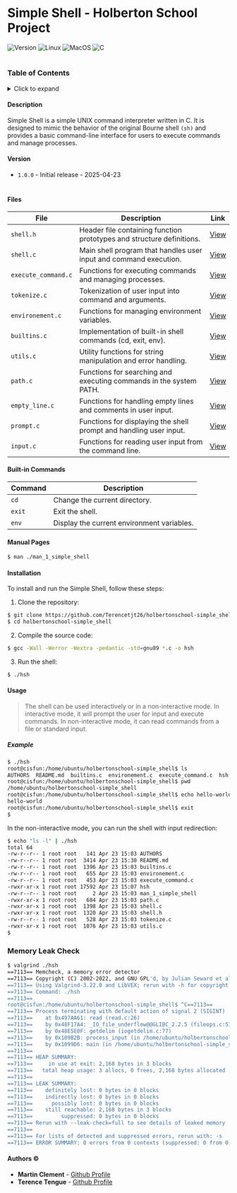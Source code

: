 # Simple Shell - Holberton School Project

![Version](https://img.shields.io/badge/version-1.0.0-blue.svg)
![Linux](https://img.shields.io/badge/linux-ubuntu-orange.svg)
![MacOS](https://img.shields.io/badge/macos-monterey-lightgrey.svg)
![C](https://img.shields.io/badge/language-C-red.svg)


#

### Table of Contents
<details>
<summary>Click to expand</summary>

- [Description](#description)
- [Version](#version)
- [Files](#files)
- [Built-in Commands](#built-in-commands)
- [Manual Pages](#manual-pages)
- [Installation](#installation)
- [Usage](#usage)
- [Memory Leak Check](#memory-leak-check)
- [Authors &copy;](#authors--copy)

</details>

#### Description
Simple Shell is a simple UNIX command interpreter written in C. It is designed to mimic the behavior of the original Bourne shell `(sh)` and provides a basic command-line interface for users to execute commands and manage processes.

#### Version
- `1.0.0` - Initial release - 2025-04-23

#

#### Files
| File | Description | Link |
| ---- | ----------- | ---- |
| `shell.h` | Header file containing function prototypes and structure definitions. | [View](shell.h) |
| `shell.c` | Main shell program that handles user input and command execution. | [View](shell.c) |
| `execute_command.c` | Functions for executing commands and managing processes. | [View](execute_command.c) |
| `tokenize.c` | Tokenization of user input into command and arguments. | [View](tokenize.c) |
| `environement.c` | Functions for managing environment variables. | [View](environment.c) |
| `builtins.c` | Implementation of built-in shell commands (cd, exit, env). | [View](builtins.c) |
| `utils.c` | Utility functions for string manipulation and error handling. | [View](utils.c) |
| `path.c` | Functions for searching and executing commands in the system PATH. | [View](path.c) |
| `empty_line.c` | Functions for handling empty lines and comments in user input. | [View](empty_line.c) |
| `prompt.c` | Functions for displaying the shell prompt and handling user input. | [View](prompt.c) |
| `input.c` | Functions for reading user input from the command line. | [View](input.c) |

#### Built-in Commands
| Command | Description |
| ------- | ----------- |
| `cd` | Change the current directory. |
| `exit` | Exit the shell. |
| `env` | Display the current environment variables. |

#### Manual Pages
```bash
$ man ./man_1_simple_shell
```

#### Installation
To install and run the Simple Shell, follow these steps:
1. Clone the repository:
```bash
$ git clone https://github.com/Terencetjt26/holbertonschool-simple_shell.git
$ cd holbertonschool-simple_shell
```

2. Compile the source code:
```bash
$ gcc -Wall -Werror -Wextra -pedantic -std=gnu89 *.c -o hsh
```
3. Run the shell:
```bash
$ ./hsh
```

#### Usage
> The shell can be used interactively or in a non-interactive mode. In interactive mode, it will prompt the user for input and execute commands. In non-interactive mode, it can read commands from a file or standard input.
##### Example
```bash
$ ./hsh
root@cisfun:/home/ubuntu/holbertonschool-simple_shell$ ls
AUTHORS  README.md  builtins.c  environement.c  execute_command.c  hsh  man_1_simple_shell  path.c  shell.c  shell.h  tokenize.c  utils.c
root@cisfun:/home/ubuntu/holbertonschool-simple_shell$ pwd
/home/ubuntu/holbertonschool-simple_shell
root@cisfun:/home/ubuntu/holbertonschool-simple_shell$ echo hello-world
hello-world
root@cisfun:/home/ubuntu/holbertonschool-simple_shell$ exit
$
```

In the non-interactive mode, you can run the shell with input redirection:
```bash
$ echo "ls -l" | ./hsh
total 64
-rw-r--r-- 1 root root   141 Apr 23 15:03 AUTHORS
-rw-r--r-- 1 root root  3414 Apr 23 15:30 README.md
-rw-r--r-- 1 root root  1396 Apr 23 15:03 builtins.c
-rw-r--r-- 1 root root   655 Apr 23 15:03 environement.c
-rw-r--r-- 1 root root   453 Apr 23 15:03 execute_command.c
-rwxr-xr-x 1 root root 17592 Apr 23 15:07 hsh
-rw-r--r-- 1 root root     2 Apr 23 15:03 man_1_simple_shell
-rwxr-xr-x 1 root root   684 Apr 23 15:03 path.c
-rwxr-xr-x 1 root root  1398 Apr 23 15:03 shell.c
-rwxr-xr-x 1 root root  1320 Apr 23 15:03 shell.h
-rw-r--r-- 1 root root   528 Apr 23 15:03 tokenize.c
-rwxr-xr-x 1 root root  1076 Apr 23 15:03 utils.c
$
```

### Memory Leak Check
```bash
$ valgrind ./hsh
==7113== Memcheck, a memory error detector
==7113== Copyright (C) 2002-2022, and GNU GPL'd, by Julian Seward et al.
==7113== Using Valgrind-3.22.0 and LibVEX; rerun with -h for copyright info
==7113== Command: ./hsh
==7113== 
root@cisfun:/home/ubuntu/holbertonschool-simple_shell$ ^C==7113== 
==7113== Process terminating with default action of signal 2 (SIGINT)
==7113==    at 0x497AA61: read (read.c:26)
==7113==    by 0x48F17A4: _IO_file_underflow@@GLIBC_2.2.5 (fileops.c:517)
==7113==    by 0x48E5E0F: getdelim (iogetdelim.c:77)
==7113==    by 0x109B2B: process_input (in /home/ubuntu/holbertonschool-simple_shell/hsh)
==7113==    by 0x1099D6: main (in /home/ubuntu/holbertonschool-simple_shell/hsh)
==7113== 
==7113== HEAP SUMMARY:
==7113==     in use at exit: 2,168 bytes in 3 blocks
==7113==   total heap usage: 3 allocs, 0 frees, 2,168 bytes allocated
==7113== 
==7113== LEAK SUMMARY:
==7113==    definitely lost: 0 bytes in 0 blocks
==7113==    indirectly lost: 0 bytes in 0 blocks
==7113==      possibly lost: 0 bytes in 0 blocks
==7113==    still reachable: 2,168 bytes in 3 blocks
==7113==         suppressed: 0 bytes in 0 blocks
==7113== Rerun with --leak-check=full to see details of leaked memory
==7113== 
==7113== For lists of detected and suppressed errors, rerun with: -s
==7113== ERROR SUMMARY: 0 errors from 0 contexts (suppressed: 0 from 0)
```


#### Authors &copy;
- **Martin Clement** - [Github Profile](https://github.com/ItsZmainDev)
- **Terence Tengue** - [Github Profile](https://github.com/Terencetjt26)